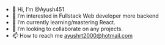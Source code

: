 - 👋 Hi, I’m @Ayush451
- 👀 I’m interested in Fullstack Web developer more backend
- 🌱 I’m currently learning/mastering React.
- 💞️ I’m looking to collaborate on any projects. 
- 📫 How to reach me ayushrt2000@hotmail.com

<!---
Ayush451/Ayush451 is a ✨ special ✨ repository because its `README.md` (this file) appears on your GitHub profile.
You can click the Preview link to take a look at your changes.
--->
